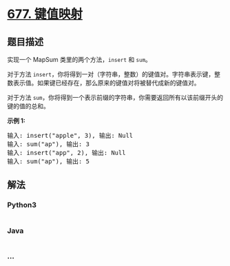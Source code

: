 # [677. 键值映射](https://leetcode-cn.com/problems/map-sum-pairs)

## 题目描述
<!-- 这里写题目描述 -->
<p>实现一个 MapSum 类里的两个方法，<code>insert</code>&nbsp;和&nbsp;<code>sum</code>。</p>

<p>对于方法&nbsp;<code>insert</code>，你将得到一对（字符串，整数）的键值对。字符串表示键，整数表示值。如果键已经存在，那么原来的键值对将被替代成新的键值对。</p>

<p>对于方法 <code>sum</code>，你将得到一个表示前缀的字符串，你需要返回所有以该前缀开头的键的值的总和。</p>

<p><strong>示例 1:</strong></p>

<pre>输入: insert(&quot;apple&quot;, 3), 输出: Null
输入: sum(&quot;ap&quot;), 输出: 3
输入: insert(&quot;app&quot;, 2), 输出: Null
输入: sum(&quot;ap&quot;), 输出: 5
</pre>



## 解法
<!-- 这里可写通用的实现逻辑 -->


### Python3
<!-- 这里可写当前语言的特殊实现逻辑 -->

```python

```

### Java
<!-- 这里可写当前语言的特殊实现逻辑 -->

```java

```

### ...
```

```
